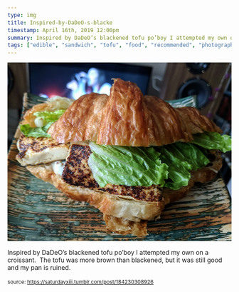 ```yaml
---
type: img
title: Inspired-by-DaDeO-s-blacke
timestamp: April 16th, 2019 12:00pm
summary: Inspired by DaDeO’s blackened tofu po’boy I attempted my own on a croissant  The tofu was more brown than blackened but it was still good and my pan 
tags: ["edible", "sandwich", "tofu", "food", "recommended", "photography"]
---
```

<img src="../media/184230308926.jpg"/>
                                                                                          <div class="caption"><p>Inspired by DaDeO’s blackened tofu po’boy I attempted my own on a croissant.  The tofu was more brown than blackened, but it was still good and my pan is ruined.</p> </div>
                                    
                
                
                
                
                                
<small>source: https://saturdayxiii.tumblr.com/post/184230308926</small>
